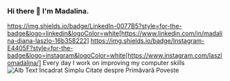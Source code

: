 ### Hi there 👋 I'm Madalina. 

https://img.shields.io/badge/LinkedIn-0077B5?style=for-the-badge&logo=linkedin&logoColor=white[https://www.linkedin.com/in/madalina-diana-laszlo-16b358222] https://img.shields.io/badge/Instagram-E4405F?style=for-the-badge&logo=instagram&logoColor=white[https://www.instagram.com/laszlomadalina/]
Every day I work on improving my computer skills
![Alb Text Încadrat Simplu Citate despre Primăvară Poveste](https://user-images.githubusercontent.com/48148610/188320145-dcf2c335-bcbb-48f4-b410-bd30daf57481.png)



<!--


- 🌱 I’m currently learning Python

-->
